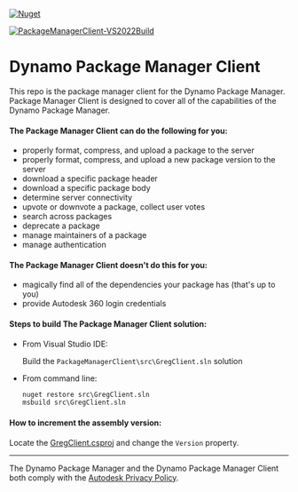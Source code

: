 [![Nuget](https://img.shields.io/nuget/v/Greg?logo=nuget)](https://www.nuget.org/packages/Greg/)

[![PackageManagerClient-VS2022Build](https://github.com/DynamoDS/PackageManagerClient/actions/workflows/PackageManagerClientMSbuild.yml/badge.svg)](https://github.com/DynamoDS/PackageManagerClient/actions/workflows/PackageManagerClientMSbuild.yml) 


# Dynamo Package Manager Client

This repo is the package manager client for the Dynamo Package Manager. Package Manager Client is designed to cover all of the capabilities of the Dynamo Package Manager.

#### The Package Manager Client can do the following for you:

* properly format, compress, and upload a package to the server
* properly format, compress, and upload a new package version to the server
* download a specific package header
* download a specific package body
* determine server connectivity
* upvote or downvote a package, collect user votes
* search across packages
* deprecate a package
* manage maintainers of a package
* manage authentication

#### The Package Manager Client doesn't do this for you:

* magically find all of the dependencies your package has (that's up to you)
* provide Autodesk 360 login credentials

#### Steps to build The Package Manager Client solution:

- From Visual Studio IDE:

    Build the `PackageManagerClient\src\GregClient.sln` solution

- From command line:

    ```bat
    nuget restore src\GregClient.sln
    msbuild src\GregClient.sln
    ```

#### How to increment the assembly version:

Locate the [GregClient.csproj](https://github.com/DynamoDS/PackageManagerClient/blob/master/src/GregClient/GregClient.csproj) and change the `Version` property.
___

The Dynamo Package Manager and the Dynamo Package Manager Client both comply with the [Autodesk Privacy Policy](https://www.autodesk.com/company/legal-notices-trademarks/privacy-statement).
